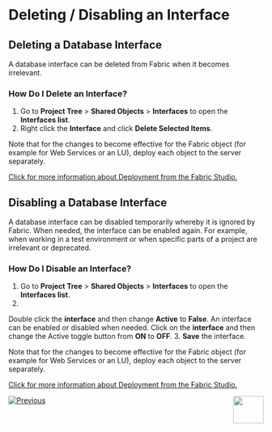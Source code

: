 # Deleting / Disabling an Interface


## Deleting a Database Interface
A database interface can be deleted from Fabric when it becomes irrelevant.

### How Do I Delete an Interface?

1.	Go to **Project Tree** > **Shared Objects** > **Interfaces** to open the **Interfaces list**.
2.	Right click the **Interface** and click **Delete Selected Items**.

Note that for the changes to become effective for the Fabric object (for example for Web Services or an LU), deploy each object to the server separately.
 
[Click for more information about Deployment from the Fabric Studio.](/articles/16_deploy_fabric/02_deploy_from_Fabric_Studio.md#deploy-from-fabric-studio)

## Disabling a Database Interface

A database interface can be disabled temporarily whereby it is ignored by Fabric. When needed, the interface can be enabled again. For example, when working in a test environment or when specific parts of a project are irrelevant or deprecated. 

### How Do I Disable an Interface?
1.	Go to **Project Tree** > **Shared Objects** > **Interfaces** to open the **Interfaces list**. 
2.	
<studio>Double click the **interface** and then change **Active** to **False**. An interface can be enabled or disabled when needed.</studio>
<web>Click on the **interface** and then change the Active toggle button from  **ON** to **OFF**.</web>
3.	**Save** the interface.

Note that for the changes to become effective for the Fabric object (for example for Web Services or an LU), deploy each object to the server separately.

[Click for more information about Deployment from the Fabric Studio.](/articles/16_deploy_fabric/02_deploy_from_Fabric_Studio.md#deploy-from-fabric-studio)

[![Previous](/articles/images/Previous.png)](/articles/05_DB_interfaces/06_editing_interface_settings.md)[<img align="right" width="60" height="54" src="/articles/images/Next.png">](/articles/05_DB_interfaces/08_clearing_the_database_objects_cache.md)
